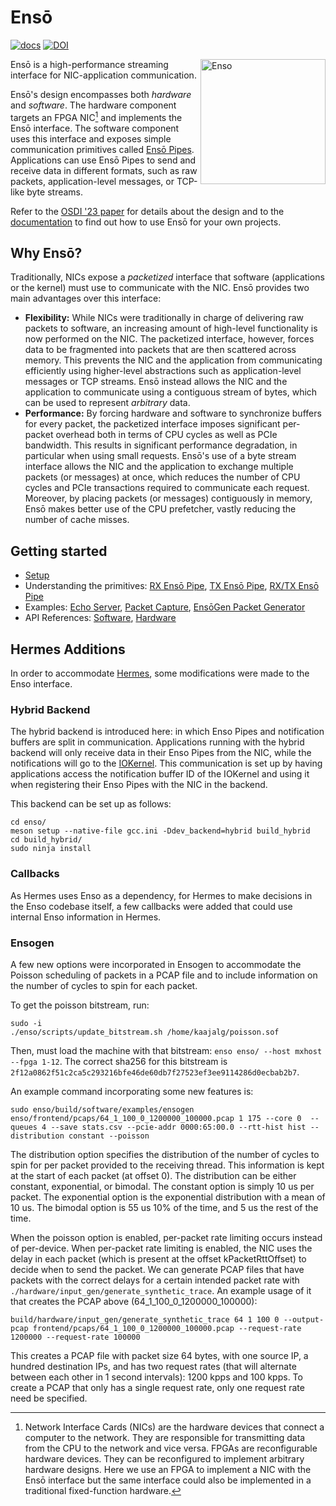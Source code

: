 # Ensō

[![docs](https://github.com/crossroadsfpga/enso/actions/workflows/docs.yml/badge.svg)](https://github.com/crossroadsfpga/enso/actions/workflows/docs.yml)
[![DOI](https://zenodo.org/badge/248301431.svg)](https://zenodo.org/badge/latestdoi/248301431)

<picture>
  <source media="(prefers-color-scheme: dark)" srcset="https://raw.githubusercontent.com/crossroadsfpga/enso/master/docs/assets/enso-white.svg">
  <source media="(prefers-color-scheme: light)" srcset="https://raw.githubusercontent.com/crossroadsfpga/enso/master/docs/assets/enso-black.svg">
  <img align="right" width="200" alt="Enso" src="./docs/assets/enso-black.svg">
</picture>

Ensō is a high-performance streaming interface for NIC-application communication.

Ensō's design encompasses both *hardware* and *software*. The hardware component targets an FPGA NIC[^1] and implements the Ensō interface. The software component uses this interface and exposes simple communication primitives called [Ensō Pipes](https://enso.cs.cmu.edu/primitives/rx_enso_pipe/). Applications can use Ensō Pipes to send and receive data in different formats, such as raw packets, application-level messages, or TCP-like byte streams.

Refer to the [OSDI '23 paper](https://www.usenix.org/conference/osdi23/presentation/sadok) for details about the design and to the [documentation](https://enso.cs.cmu.edu/) to find out how to use Ensō for your own projects.

[^1]: Network Interface Cards (NICs) are the hardware devices that connect a computer to the network. They are responsible for transmitting data from the CPU to the network and vice versa. FPGAs are reconfigurable hardware devices. They can be reconfigured to implement arbitrary hardware designs. Here we use an FPGA to implement a NIC with the Ensō interface but the same interface could also be implemented in a traditional fixed-function hardware.


## Why Ensō?

Traditionally, NICs expose a *packetized* interface that software (applications or the kernel) must use to communicate with the NIC. Ensō provides two main advantages over this interface:

- **Flexibility:** While NICs were traditionally in charge of delivering raw packets to software, an increasing amount of high-level functionality is now performed on the NIC. The packetized interface, however, forces data to be fragmented into packets that are then scattered across memory. This prevents the NIC and the application from communicating efficiently using higher-level abstractions such as application-level messages or TCP streams. Ensō instead allows the NIC and the application to communicate using a contiguous stream of bytes, which can be used to represent *arbitrary* data.
- **Performance:** By forcing hardware and software to synchronize buffers for every packet, the packetized interface imposes significant per-packet overhead both in terms of CPU cycles as well as PCIe bandwidth. This results in significant performance degradation, in particular when using small requests. Ensō's use of a byte stream interface allows the NIC and the application to exchange multiple packets (or messages) at once, which reduces the number of CPU cycles and PCIe transactions required to communicate each request. Moreover, by placing packets (or messages) contiguously in memory, Ensō makes better use of the CPU prefetcher, vastly reducing the number of cache misses.


## Getting started

- [Setup](https://enso.cs.cmu.edu/getting_started/)
- Understanding the primitives: [RX Ensō Pipe](https://enso.cs.cmu.edu/primitives/rx_enso_pipe/), [TX Ensō Pipe](https://enso.cs.cmu.edu/primitives/tx_enso_pipe/), [RX/TX Ensō Pipe](https://enso.cs.cmu.edu/primitives/rx_tx_enso_pipe/)
- Examples: [Echo Server](https://github.com/crossroadsfpga/enso/blob/master/software/examples/echo.cpp), [Packet Capture](https://github.com/crossroadsfpga/enso/blob/master/software/examples/capture.cpp), [EnsōGen Packet Generator](https://github.com/crossroadsfpga/enso/blob/master/software/examples/ensogen.cpp)
- API References: [Software](https://enso.cs.cmu.edu/software/), [Hardware](https://enso.cs.cmu.edu/hardware/)

## Hermes Additions
In order to accommodate [Hermes](https://github.com/kaajalbgupta/hermes), some modifications were made to the Enso interface.

### Hybrid Backend
The hybrid backend is introduced here: in which Enso Pipes and notification buffers are split in communication. Applications running with the hybrid backend will only receive data in their Enso Pipes from the NIC, while the notifications will go to the [IOKernel](https://github.com/kaajalbgupta/shinkansen_sw). This communication is set up by having applications access the notification buffer ID of the IOKernel and using it when registering their Enso Pipes with the NIC in the backend.

This backend can be set up as follows:

```
cd enso/
meson setup --native-file gcc.ini -Ddev_backend=hybrid build_hybrid
cd build_hybrid/
sudo ninja install
```

### Callbacks
As Hermes uses Enso as a dependency, for Hermes to make decisions in the Enso codebase itself, a few callbacks were added that could use internal Enso information in Hermes.

### Ensogen
A few new options were incorporated in Ensogen to accommodate the Poisson scheduling of packets in a PCAP file and to include information on the number of cycles to spin for each packet.

To get the poisson bitstream, run:
```
sudo -i
./enso/scripts/update_bitstream.sh /home/kaajalg/poisson.sof
```

Then, must load the machine with that bitstream: `enso enso/ --host mxhost --fpga 1-12`. The correct sha256 for this bitstream is `2f12a0862f51c2ca5c293216bfe46de60db7f27523ef3ee9114286d0ecbab2b7`.

An example command incorporating some new features is:
```
sudo enso/build/software/examples/ensogen enso/frontend/pcaps/64_1_100_0_1200000_100000.pcap 1 175 --core 0  --queues 4 --save stats.csv --pcie-addr 0000:65:00.0 --rtt-hist hist --distribution constant --poisson
```
The distribution option specifies the distribution of the number of cycles to spin for per packet provided to the receiving thread. This information is kept at the start of each packet (at offset 0). The distribution can be either constant, exponential, or bimodal. The constant option is simply 10 us per packet. The exponential option is the exponential distribution with a mean of 10 us. The bimodal option is 55 us 10% of the time, and 5 us the rest of the time.

When the poisson option is enabled, per-packet rate limiting occurs instead of per-device. When per-packet rate limiting is enabled, the NIC uses the delay in each packet (which is present at the offset kPacketRttOffset) to decide when to send the packet. We can generate PCAP files that have packets with the correct delays for a certain intended packet rate with `./hardware/input_gen/generate_synthetic_trace`. An example usage of it that creates the PCAP above (64_1_100_0_1200000_100000):
```
build/hardware/input_gen/generate_synthetic_trace 64 1 100 0 --output-pcap frontend/pcaps/64_1_100_0_1200000_100000.pcap --request-rate 1200000 --request-rate 100000
```
This creates a PCAP file with packet size 64 bytes, with one source IP, a hundred destination IPs, and has two request rates (that will alternate between each other in 1 second intervals): 1200 kpps and 100 kpps. To create a PCAP that only has a single request rate, only one request rate need be specified. 
